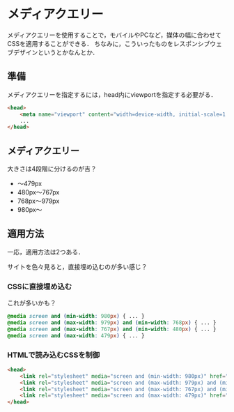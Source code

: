# メディアクエリー
メディアクエリーを使用することで，モバイルやPCなど，媒体の幅に合わせてCSSを適用することができる．
ちなみに，こういったものをレスポンシブウェブデザインというとかなんとか．

## 準備
メディアクエリーを指定するには，head内にviewportを指定する必要がる．

```HTML
<head>
    <meta name="viewport" content="width=device-width, initial-scale=1.0">
    ...
</head>
```

## メディアクエリー
大きさは4段階に分けるのが吉？

- ～479px
- 480px～767px
- 768px～979px
- 980px～

## 適用方法
一応，適用方法は2つある．

サイトを色々見ると，直接埋め込むのが多い感じ？


### CSSに直接埋め込む
これが多いかも？
```CSS
@media screen and (min-width: 980px) { ... }
@media screen and (max-width: 979px) and (min-width: 768px) { ... }
@media screen and (max-width: 767px) and (min-width: 480px) { ... }
@media screen and (max-width: 479px) { ... }
```

### HTMLで読み込むCSSを制御
```HTML
<head>
    <link rel="stylesheet" media="screen and (min-width: 980px)" href="a.css">
    <link rel="stylesheet" media="screen and (max-width: 979px) and (min-width: 768px)" href="b.css">
    <link rel="stylesheet" media="screen and (max-width: 767px) and (min-width: 480px)" href="c.css">
    <link rel="stylesheet" media="screen and (max-width: 479px)" href="d.css">
</head>
```